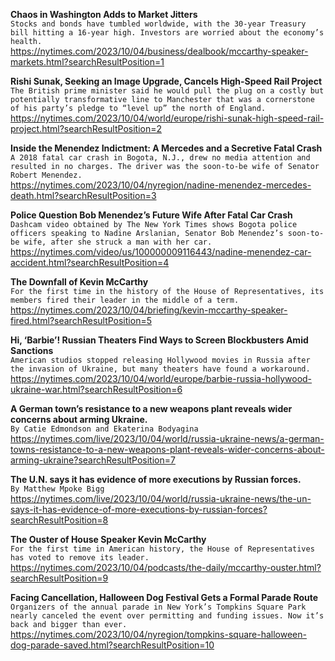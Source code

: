 **Chaos in Washington Adds to Market Jitters**\
`Stocks and bonds have tumbled worldwide, with the 30-year Treasury bill hitting a 16-year high. Investors are worried about the economy’s health.`\
https://nytimes.com/2023/10/04/business/dealbook/mccarthy-speaker-markets.html?searchResultPosition=1

**Rishi Sunak, Seeking an Image Upgrade, Cancels High-Speed Rail Project**\
`The British prime minister said he would pull the plug on a costly but potentially transformative line to Manchester that was a cornerstone of his party’s pledge to “level up” the north of England.`\
https://nytimes.com/2023/10/04/world/europe/rishi-sunak-high-speed-rail-project.html?searchResultPosition=2

**Inside the Menendez Indictment: A Mercedes and a Secretive Fatal Crash**\
`A 2018 fatal car crash in Bogota, N.J., drew no media attention and resulted in no charges. The driver was the soon-to-be wife of Senator Robert Menendez.`\
https://nytimes.com/2023/10/04/nyregion/nadine-menendez-mercedes-death.html?searchResultPosition=3

**Police Question Bob Menendez’s Future Wife After Fatal Car Crash**\
`Dashcam video obtained by The New York Times shows Bogota police officers speaking to Nadine Arslanian, Senator Bob Menendez’s soon-to-be wife, after she struck a man with her car.`\
https://nytimes.com/video/us/100000009116443/nadine-menendez-car-accident.html?searchResultPosition=4

**The Downfall of Kevin McCarthy**\
`For the first time in the history of the House of Representatives, its members fired their leader in the middle of a term.`\
https://nytimes.com/2023/10/04/briefing/kevin-mccarthy-speaker-fired.html?searchResultPosition=5

**Hi, ‘Barbie’! Russian Theaters Find Ways to Screen Blockbusters Amid Sanctions**\
`American studios stopped releasing Hollywood movies in Russia after the invasion of Ukraine, but many theaters have found a workaround.`\
https://nytimes.com/2023/10/04/world/europe/barbie-russia-hollywood-ukraine-war.html?searchResultPosition=6

**A German town’s resistance to a new weapons plant reveals wider concerns about arming Ukraine.**\
`By Catie Edmondson and Ekaterina Bodyagina`\
https://nytimes.com/live/2023/10/04/world/russia-ukraine-news/a-german-towns-resistance-to-a-new-weapons-plant-reveals-wider-concerns-about-arming-ukraine?searchResultPosition=7

**The U.N. says it has evidence of more executions by Russian forces.**\
`By Matthew Mpoke Bigg`\
https://nytimes.com/live/2023/10/04/world/russia-ukraine-news/the-un-says-it-has-evidence-of-more-executions-by-russian-forces?searchResultPosition=8

**The Ouster of House Speaker Kevin McCarthy**\
`For the first time in American history, the House of Representatives has voted to remove its leader.`\
https://nytimes.com/2023/10/04/podcasts/the-daily/mccarthy-ouster.html?searchResultPosition=9

**Facing Cancellation, Halloween Dog Festival Gets a Formal Parade Route**\
`Organizers of the annual parade in New York’s Tompkins Square Park nearly canceled the event over permitting and funding issues. Now it’s back and bigger than ever.`\
https://nytimes.com/2023/10/04/nyregion/tompkins-square-halloween-dog-parade-saved.html?searchResultPosition=10

